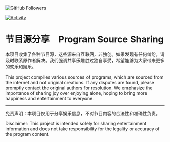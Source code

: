 ![GitHub Followers](https://img.shields.io/github/followers/zhanghongguang?label=Followers&style=social)

[![Activity](https://img.shields.io/github/last-commit/zhanghongguang/zhanghongguang.github.io.svg)](https://github.com/zhanghongguang/zhanghongguang.github.io/commits/main)



# 节目源分享　Program Source Sharing

本项目收集了各种节目源，这些源来自互联网，非独创。如果发现有任何纠纷，请及时联系原作者解决。我们强调共享乐趣胜过独自享受，希望能够为大家带来更多的欢乐和娱乐。

This project compiles various sources of programs, which are sourced from the internet and not original creations. If any disputes are found, please promptly contact the original authors for resolution. We emphasize the importance of sharing joy over enjoying alone, hoping to bring more happiness and entertainment to everyone.

---
免责声明：本项目仅用于分享娱乐信息，不对节目内容的合法性和准确性负责。

Disclaimer: This project is intended solely for sharing entertainment information and does not take responsibility for the legality or accuracy of the program content.
